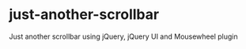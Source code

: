just-another-scrollbar
======================

Just another scrollbar using jQuery, jQuery UI and Mousewheel plugin